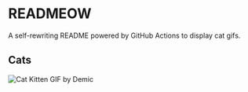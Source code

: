 # READMEOW

A self-rewriting README powered by GitHub Actions to display cat gifs.

## Cats

![Cat Kitten GIF by Demic](https://media3.giphy.com/media/3oriO0OEd9QIDdllqo/200.gif?cid=9acd02danexhihgelt8yzv9vbybzbjy1mzjzwwcum1j2dnts&ep=v1_gifs_search&rid=200.gif&ct=g)
